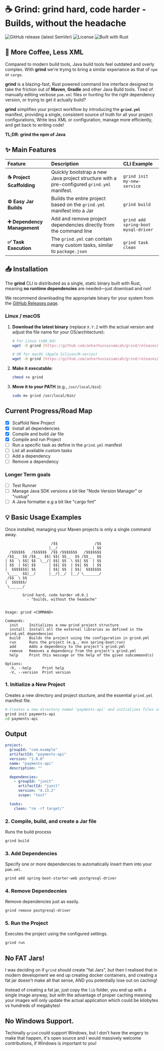 # ☕ Grind: grind hard, code harder - Builds, without the headache

![GitHub release (latest SemVer)](https://img.shields.io/github/v/release/anharhussainmiah/grind?style=for-the-badge&logo=github&label=Latest%20Release)
![License](https://img.shields.io/badge/License-MIT-blue.svg?style=for-the-badge)
![Built with Rust](https://img.shields.io/badge/Built%20with-Rust-orange?style=for-the-badge&logo=rust)

## 🚀 More Coffee, Less XML

Compared to modern build tools, Java build tools feel outdated and overly complex. With **grind** we're trying to bring a similar experiance as that of `npm` or `cargo`.

**grind** is a blazing-fast, Rust powered command line interface designed to take the friction out of **Maven**, **Gradle** and other Java Build tools. Tired of manually editing verbose `pom.xml` files or hunting for the right dependency version, or trying to get it actually build?

**grind** simplifies your project workflow by introducing the **`grind.yml`** manifest, providing a single, consistent source of truth for all your project configurations, Write less XML or configuration, manage more efficiently, and get back to writing code!

**TL;DR: grind the npm of Java**

## ✨ Main Features

| Feature                      | Description                                                                                | CLI Example                          |
| :--------------------------- | :----------------------------------------------------------------------------------------- | :----------------------------------- |
| **☕ Project Scaffolding**   | Quickly bootstrap a new Java project structure with a pre-configured `grind.yml` manifest. | `grind init my-new-service`          |
| **⚙️ Easy Jar Builds**       | Builds the entire project based on the `grind.yml` manifest into a Jar                     | `grind build`                        |
| **➕ Dependency Management** | Add and remove project dependencies directly from the command line                         | `grind add spring-boot mysql-driver` |
| **✅ Task Execution**        | The `grind.yml` can contain many custom tasks, similar to `package.json`                   | `grind task clean`                   |

## 📥 Installation

The **grind** CLI is distributed as a single, static binary built with Rust, meaning **no runtime dependencies** are needed—just download and run!

We recommend downloading the appropriate binary for your system from the [GitHub Releases page](https://github.com/anharhussainmiah/grind/releases/latest).

### Linux / macOS

1.  **Download the latest binary** (replace `X.Y.Z` with the actual version and adjust the file name for your OS/architecture):

    ```bash
    # For Linux (x86_64)
    wget -O grind [https://github.com/anharhussainamiah/grind/releases/download/vX.Y.Z/cfe-x86_64-unknown-linux-gnu](https://github.com/YOUR_GITHUB_USERNAME/cfe/releases/download/vX.Y.Z/cfe-x86_64-unknown-linux-gnu)

    # OR for macOS (Apple Silicon/M-series)
    wget -O grind [https://github.com/anharhussainamiah/grind/releases/download/vX.Y.Z/cfe-aarch64-apple-darwin](https://github.com/YOUR_GITHUB_USERNAME/cfe/releases/download/vX.Y.Z/cfe-aarch64-apple-darwin)
    ```

2.  **Make it executable**:
    ```bash
    chmod +x grind
    ```
3.  **Move it to your PATH** (e.g., `/usr/local/bin`):
    ```bash
    sudo mv grind /usr/local/bin/
    ```

## Current Progress/Road Map

- [x] Scaffold New Project
- [x] Install all dependencies
- [x] Compile and build Jar file
- [x] Compile and run Project
- [ ] Run a specific task as define in the `grind.yml` manifest
- [ ] List all available custom tasks
- [ ] Add a dependency
- [ ] Remove a dependency

### Longer Term goals

- [ ] Test Runner
- [ ] Manage Java SDK versions a bit like "Node Version Manager" or "rustup"
- [ ] A Java formatter e.g a bit like "cargo fmt"

## 💡 Basic Usage Examples

Once installed, managing your Maven projects is only a single command away.

```shell
                     /$$                 /$$
                    |__/                | $$
  /$$$$$$   /$$$$$$  /$$ /$$$$$$$   /$$$$$$$
 /$$__  $$ /$$__  $$| $$| $$__  $$ /$$__  $$
| $$  \ $$| $$  \__/| $$| $$  \ $$| $$  | $$
| $$  | $$| $$      | $$| $$  | $$| $$  | $$
|  $$$$$$$| $$      | $$| $$  | $$|  $$$$$$$
 \____  $$|__/      |__/|__/  |__/ \_______/
 /$$  \ $$
|  $$$$$$/
 \______/

        Grind hard, code harder v0.0.1
          - "builds, without the headache"


Usage: grind <COMMAND>

Commands:
  init     Initializes a new grind project structure
  install  Install all the external libraries as defined in the grind.yml dependencies
  build    Builds the project using the configuration in grind.yml
  run      Runs the project (e.g., mvn spring-boot:run)
  add      Adds a dependency to the project's grind.yml
  remove   Removes a dependency from the project's grind.yml
  help     Print this message or the help of the given subcommand(s)

Options:
  -h, --help     Print help
  -V, --version  Print version
```

### 1. Initialize a New Project

Creates a new directory and project stucture, and the essential `grind.yml` manifest file.

```bash
# Creates a new directory named 'payments-api' and initializes files inside it
grind init payments-api
cd payments-api
```

## Output

```YAML
project:
  groupId: "com.example"
  artifactId: "payments-api"
  version: "1.0.0"
  name: "payments-api"
  description: ""

  dependencies:
    - groupId: "junit"
      artifactId: "junit"
      version: "4.13.2"
      scope: "test"

  tasks:
    clean: "rm -rf target/"
```

### 2. Compile, build, and create a Jar file

Runs the build process

```bash
grind build
```

### 3. Add Dependencies

Specify one or more dependencies to automatically insert them into your `pom.xml`.

```bash
grind add spring-boot-starter-web postgresql-driver
```

### 4. Remove Dependecnies

Remove dependencies just as easily.

```bash
grind remove postgresql-driver
```

### 5. Run the Project

Executes the project using the configured settings.

```bash
grind run
```

## No FAT Jars!

I was deciding on if `grind` should create "fat Jars", but then I realised that in modern development we end up creating docker containers, and creating a fat jar doesn't make all that sense, AND you potentially lose out on caching!

Instead of creating a fat jar, just copy the `lib` folder, you end up with a single image anyway, but with the advantage of proper caching meaning your images will only update the actual application which could be kilobytes vs hundreds of megabytes!

## No Windows Support.

Techinally `grind` could support Windows, but I don't have the engery to make that happen, it's open source and I would massively welcome contributions, if Windows is important to you!
